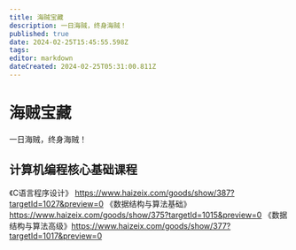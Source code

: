 ```yaml
---
title: 海贼宝藏
description: 一日海贼，终身海贼！
published: true
date: 2024-02-25T15:45:55.598Z
tags: 
editor: markdown
dateCreated: 2024-02-25T05:31:00.811Z
---
```


# 海贼宝藏

一日海贼，终身海贼！

## 计算机编程核心基础课程

《C语言程序设计》 https://www.haizeix.com/goods/show/387?targetId=1027&preview=0
《数据结构与算法基础》https://www.haizeix.com/goods/show/375?targetId=1015&preview=0
《数据结构与算法高级》https://www.haizeix.com/goods/show/377?targetId=1017&preview=0